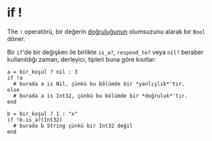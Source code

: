 # if !

The `!` operatörü, bir değerin [doğruluğunun](truthy_and_falsey_values.html) olumsuzunu alarak bir `Bool` döner.

Bir `if`'de bir değişken ile birlikte `is_a?`, `respond_to?` veya `nil?` beraber kullanıldığı zaman, derleyici, tipleri buna göre kısıtlar:

```crystal
a = bir_koşul ? nil : 3
if !a
  # burada a is Nil, çünkü bu bölümde bir *yanlışlık*'tır.
else
  # burada a is Int32, çünkü bu bölümde bir *doğruluk*'tır.
end
```

```crystal
b = bir_koşul ? 1 : "x"
if !b.is_a?(Int32)
  # burada b String çünkü bir Int32 değil
end
```
